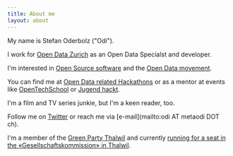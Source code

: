 ```yaml
---
title: About me
layout: about
---
```


My name is Stefan Oderbolz ("Odi").

I work for [Open Data Zurich](http://stadt-zuerich.ch/opendata) as an Open Data Specialst and developer. 

I'm interested in [Open Source software](http://github.com/metaodi) and the [Open Data movement](http://www.opendata.ch/).

You can find me at [Open Data related Hackathons](https://make.opendata.ch/) or as a mentor at events like [OpenTechSchool](http://www.opentechschool.org/) or [Jugend hackt](https://jugendhackt.ch).

I'm a film and TV series junkie, but I'm a keen reader, too.

Follow me on [Twitter](http://twitter.com/odi) or reach me via [e-mail](mailto:odi AT metaodi DOT ch).

I'm a member of the [Green Party Thalwil](https://gruene-zh.ch/gr%C3%BCne-thalwil) and currently [running for a seat in the «Gesellschaftskommission» in Thalwil](https://stefanoderbolz.ch).
